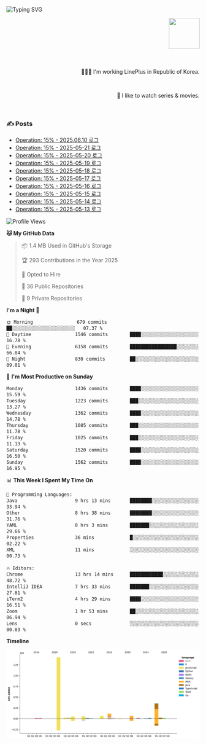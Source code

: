 ![Typing SVG](https://readme-typing-svg.herokuapp.com/?lines=Hello,+I'm+Changkwon+😎&height=150&width=1024&size=40&color=458588&background=282828&center=true&vCenter=true&multiline=false&duration=2000&pause=0)

<div align=right>
  <a href="https://github.com/devxb/gitanimals">
    <img
      src="https://render.gitanimals.org/lines/spearkkk?pet-id=624227435622945015"
      width="80"
      height="80"
    />
  </a>
  <br/>
  <br/>  
  <br/>
  
  👨🏼‍💻 I'm working LinePlus in Republic of Korea.
  
  <br/>
  
  🍿 I like to watch series & movies.
  
  <br/>

</div>
  
<div align=left>
  
  <div>
    
  ### ✍️ Posts
    
  </div>
  
  <!-- BLOGPOSTS:START -->
- [Operation: 15% - 2025.06.10 로그](https://spearkkk.dev/kr/blog/operation-15-log-2025-06-10)
- [Operation: 15% - 2025-05-21 로그](https://spearkkk.dev/kr/blog/operation-15-log-2025-05-21)
- [Operation: 15% - 2025-05-20 로그](https://spearkkk.dev/kr/blog/operation-15-log-2025-05-20)
- [Operation: 15% - 2025-05-19 로그](https://spearkkk.dev/kr/blog/operation-15-log-2025-05-19)
- [Operation: 15% - 2025-05-18 로그](https://spearkkk.dev/kr/blog/operation-15-log-2025-05-18)
- [Operation: 15% - 2025-05-17 로그](https://spearkkk.dev/kr/blog/operation-15-log-2025-05-17)
- [Operation: 15% - 2025-05-16 로그](https://spearkkk.dev/kr/blog/operation-15-log-2025-05-16)
- [Operation: 15% - 2025-05-15 로그](https://spearkkk.dev/kr/blog/operation-15-log-2025-05-15)
- [Operation: 15% - 2025-05-14 로그](https://spearkkk.dev/kr/blog/operation-15-log-2025-05-14)
- [Operation: 15% - 2025-05-13 로그](https://spearkkk.dev/kr/blog/operation-15-log-2025-05-13)
<!-- BLOGPOSTS:END -->

  
<!--START_SECTION:waka-->
![Profile Views](http://img.shields.io/badge/Profile%20Views-0-blue)

**🐱 My GitHub Data** 

> 📦 1.4 MB Used in GitHub's Storage 
 > 
> 🏆 293 Contributions in the Year 2025
 > 
> 💼 Opted to Hire
 > 
> 📜 36 Public Repositories 
 > 
> 🔑 9 Private Repositories 
 > 
**I'm a Night 🦉** 

```text
🌞 Morning                679 commits         ██░░░░░░░░░░░░░░░░░░░░░░░   07.37 % 
🌆 Daytime                1546 commits        ████░░░░░░░░░░░░░░░░░░░░░   16.78 % 
🌃 Evening                6158 commits        █████████████████░░░░░░░░   66.84 % 
🌙 Night                  830 commits         ██░░░░░░░░░░░░░░░░░░░░░░░   09.01 % 
```
📅 **I'm Most Productive on Sunday** 

```text
Monday                   1436 commits        ████░░░░░░░░░░░░░░░░░░░░░   15.59 % 
Tuesday                  1223 commits        ███░░░░░░░░░░░░░░░░░░░░░░   13.27 % 
Wednesday                1362 commits        ████░░░░░░░░░░░░░░░░░░░░░   14.78 % 
Thursday                 1085 commits        ███░░░░░░░░░░░░░░░░░░░░░░   11.78 % 
Friday                   1025 commits        ███░░░░░░░░░░░░░░░░░░░░░░   11.13 % 
Saturday                 1520 commits        ████░░░░░░░░░░░░░░░░░░░░░   16.50 % 
Sunday                   1562 commits        ████░░░░░░░░░░░░░░░░░░░░░   16.95 % 
```


📊 **This Week I Spent My Time On** 

```text
💬 Programming Languages: 
Java                     9 hrs 13 mins       ████████░░░░░░░░░░░░░░░░░   33.94 % 
Other                    8 hrs 38 mins       ████████░░░░░░░░░░░░░░░░░   31.76 % 
YAML                     8 hrs 3 mins        ███████░░░░░░░░░░░░░░░░░░   29.66 % 
Properties               36 mins             █░░░░░░░░░░░░░░░░░░░░░░░░   02.22 % 
XML                      11 mins             ░░░░░░░░░░░░░░░░░░░░░░░░░   00.73 % 

🔥 Editors: 
Chrome                   13 hrs 14 mins      ████████████░░░░░░░░░░░░░   48.72 % 
IntelliJ IDEA            7 hrs 33 mins       ███████░░░░░░░░░░░░░░░░░░   27.81 % 
iTerm2                   4 hrs 29 mins       ████░░░░░░░░░░░░░░░░░░░░░   16.51 % 
Zoom                     1 hr 53 mins        ██░░░░░░░░░░░░░░░░░░░░░░░   06.94 % 
Lens                     0 secs              ░░░░░░░░░░░░░░░░░░░░░░░░░   00.03 % 
```

**Timeline**

![Lines of Code chart](https://raw.githubusercontent.com/spearkkk/spearkkk/main/assets/bar_graph.png)


<!--END_SECTION:waka-->
</div>

